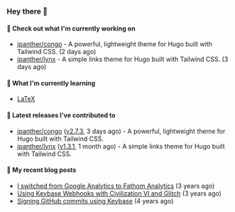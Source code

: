 ### Hey there 👋

#### 👷 Check out what I'm currently working on

- [jpanther/congo](https://github.com/jpanther/congo) - A powerful, lightweight theme for Hugo built with Tailwind CSS. (2 days ago)
- [jpanther/lynx](https://github.com/jpanther/lynx) - A simple links theme for Hugo built with Tailwind CSS. (3 days ago)

#### 🌱 What I'm currently learning
- [LaTeX](https://www.latex-project.org)

#### 🔭 Latest releases I've contributed to

- [jpanther/congo](https://github.com/jpanther/congo) ([v2.7.3](https://github.com/jpanther/congo/releases/tag/v2.7.3), 3 days ago) - A powerful, lightweight theme for Hugo built with Tailwind CSS.
- [jpanther/lynx](https://github.com/jpanther/lynx) ([v1.3.1](https://github.com/jpanther/lynx/releases/tag/v1.3.1), 1 month ago) - A simple links theme for Hugo built with Tailwind CSS.

#### 📜 My recent blog posts

- [I switched from Google Analytics to Fathom Analytics](https://jamespanther.com/writings/i-switched-from-google-analytics-to-fathom-analytics/) (3 years ago)
- [Using Keybase Webhooks with Civilization VI and Glitch](https://jamespanther.com/writings/using-keybase-webhooks-with-civilization-vi/) (3 years ago)
- [Signing GitHub commits using Keybase](https://jamespanther.com/writings/signing-github-commits-using-keybase/) (4 years ago)
